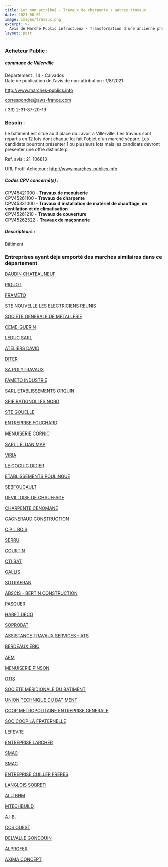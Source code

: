 ```yaml
---
title: Lot non attribué - Travaux de charpente + autres travaux
date: 2021-08-01
image: images/travaux.png
excerpt: >-
  Avis de Marché Public infructueux - Transformation d'une ancienne pharmacie en boulangerie
layout: post
---
```


### Acheteur Public :
##### commune de Villerville
Département : 14 - Calvados<br/>
Date de publication de l'avis de non-attribution : 1/8/2021


http://www.marches-publics.info

correspondre@aws-france.com

( 33) 2-31-87-20-19
### Besoin :

Le bâtiment est situé au 3 place du Lavoir à Villerville. Les travaux sont répartis en 12 lots dont chaque lot fait l'objet d'un marché séparé. Les candidats pourront présenter 1 ou plusieurs lots mais les candidats devront présenter une offre distincte p

Ref. avis : 21-106813

URL Profil Acheteur : http://www.marches-publics.info

##### Codes CPV concerné(s) :
CPV45421000 - **Travaux de menuiserie** <br/>
CPV45261100 - **Travaux de charpente** <br/>
CPV45331000 - **Travaux d'installation de matériel de chauffage, de ventilation et de climatisation** <br/>
CPV45261210 - **Travaux de couverture** <br/>
CPV45262522 - **Travaux de maçonnerie** <br/>

##### Descripteurs :
Bâtiment <br/>

### Entreprises ayant déjà emporté des marchés similaires dans ce département
<a href="/entreprise-543/siren-085780534">BAUDIN CHATEAUNEUF</a><br/><br/>
<a href="/entreprise-545/siren-315175828">PIQUOT</a><br/><br/>
<a href="/entreprise-545/siren-316420561">FRAMETO</a><br/><br/>
<a href="/entreprise-546/siren-318027570">STE NOUVELLE LES ELECTRICIENS REUNIS</a><br/><br/>
<a href="/entreprise-546/siren-318801438">SOCIETE GENERALE DE METALLERIE</a><br/><br/>
<a href="/entreprise-546/siren-320130222">CEME-GUERIN</a><br/><br/>
<a href="/entreprise-546/siren-325078681">LEDUC SARL</a><br/><br/>
<a href="/entreprise-546/siren-325664928">ATELIERS DAVID</a><br/><br/>
<a href="/entreprise-547/siren-328451679">DITER</a><br/><br/>
<a href="/entreprise-547/siren-329450266">SA POLYTRAVAUX</a><br/><br/>
<a href="/entreprise-547/siren-329541221">FAMETO INDUSTRIE</a><br/><br/>
<a href="/entreprise-548/siren-333892784">SARL ETABLISSEMENTS ORQUIN</a><br/><br/>
<a href="/entreprise-550/siren-349026955">SPIE BATIGNOLLES NORD</a><br/><br/>
<a href="/entreprise-550/siren-352430441">STE GOUELLE</a><br/><br/>
<a href="/entreprise-551/siren-377730874">ENTREPRISE FOUCHARD</a><br/><br/>
<a href="/entreprise-552/siren-380998302">MENUISERIE CORNIC</a><br/><br/>
<a href="/entreprise-552/siren-383985074">SARL LELUAN MAP</a><br/><br/>
<a href="/entreprise-552/siren-384577730">VIRIA</a><br/><br/>
<a href="/entreprise-552/siren-384890497">LE COGUIC DIDIER</a><br/><br/>
<a href="/entreprise-553/siren-386780118">ETABLISSEMENTS POULINGUE</a><br/><br/>
<a href="/entreprise-553/siren-391051646">SEBFOUCAULT</a><br/><br/>
<a href="/entreprise-554/siren-395280274">DEVILLOISE DE CHAUFFAGE</a><br/><br/>
<a href="/entreprise-555/siren-401704010">CHARPENTE CENOMANE</a><br/><br/>
<a href="/entreprise-555/siren-402682991">GAGNERAUD CONSTRUCTION</a><br/><br/>
<a href="/entreprise-556/siren-408786747">C P L BOIS</a><br/><br/>
<a href="/entreprise-558/siren-419031844">SERRU</a><br/><br/>
<a href="/entreprise-558/siren-421287764">COURTIN</a><br/><br/>
<a href="/entreprise-559/siren-423961085">CTI BAT</a><br/><br/>
<a href="/entreprise-559/siren-424119626">GALLIS</a><br/><br/>
<a href="/entreprise-559/siren-424813772">SOTRAFRAN</a><br/><br/>
<a href="/entreprise-560/siren-433547528">ABSCIS - BERTIN CONSTRUCTION</a><br/><br/>
<a href="/entreprise-560/siren-434271078">PASQUER</a><br/><br/>
<a href="/entreprise-561/siren-443150271">HARET DECO</a><br/><br/>
<a href="/entreprise-565/siren-488869637">SOPROBAT</a><br/><br/>
<a href="/entreprise-568/siren-503857245">ASSISTANCE TRAVAUX SERVICES - ATS</a><br/><br/>
<a href="/entreprise-569/siren-514858323">BERDEAUX ERIC</a><br/><br/>
<a href="/entreprise-571/siren-531986370">AFM</a><br/><br/>
<a href="/entreprise-571/siren-533526471">MENUISERIE PINSON</a><br/><br/>
<a href="/entreprise-572/siren-542107800">OTIS</a><br/><br/>
<a href="/entreprise-572/siren-570200881">SOCIETE MERIDIONALE DU BATIMENT</a><br/><br/>
<a href="/entreprise-572/siren-572064145">UNION TECHNIQUE DU BATIMENT</a><br/><br/>
<a href="/entreprise-573/siren-583821046">COOP METROPOLITAINE ENTREPRISE GENERALE</a><br/><br/>
<a href="/entreprise-573/siren-625550124">SOC COOP LA FRATERNELLE</a><br/><br/>
<a href="/entreprise-573/siren-647220011">LEFEVRE</a><br/><br/>
<a href="/entreprise-573/siren-653820175">ENTREPRISE LARCHER</a><br/><br/>
<a href="/entreprise-573/siren-682040837">SMAC</a><br/><br/>
<a href="/entreprise-573/siren-682040837">SMAC</a><br/><br/>
<a href="/entreprise-573/siren-710500562">ENTREPRISE CUILLER FRERES</a><br/><br/>
<a href="/entreprise-574/siren-749200051">LANGLOIS SOBRETI</a><br/><br/>
<a href="/entreprise-577/siren-804704229">ALU BHM</a><br/><br/>
<a href="/entreprise-578/siren-814010187">MTECHBUILD</a><br/><br/>
<a href="/entreprise-579/siren-818226797">A.I.B.</a><br/><br/>
<a href="/entreprise-579/siren-819400953">CCS OUEST</a><br/><br/>
<a href="/entreprise-579/siren-819870668">DELVALLE GONDOUIN</a><br/><br/>
<a href="/entreprise-581/siren-841572902">ALPROFER</a><br/><br/>
<a href="/entreprise-581/siren-854800745">AXIMA CONCEPT</a><br/><br/>
